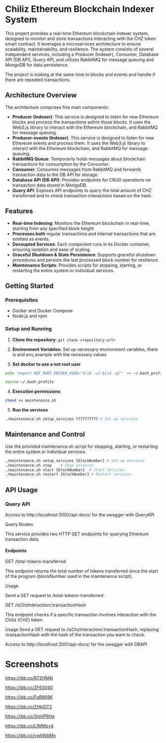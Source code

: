 # Chiliz Ethereum Blockchain Indexer System

This project provides a real-time Ethereum blockchain indexer system, designed to monitor and store transactions interacting with the CHZ token smart contract. It leverages a microservices architecture to ensure scalability, maintainability, and resilience. The system consists of several independent services, including a Producer (Indexer), Consumer, Database API (DB API), Query API, and utilizes RabbitMQ for message queuing and MongoDB for data persistence.

The project is looking at the same time to blocks and events and handle if there are repeated transactions.

## Architecture Overview

The architecture comprises five main components:

- **Producer (Indexer)**: This service is designed to listen for new Ethereum blocks and process the transactions within those blocks. It uses the Web3.js library to interact with the Ethereum blockchain, and RabbitMQ for message queuing.
- **Producer-events (Indexer)**: This service is designed to listen for new Ethereum events and process them. It uses the Web3.js library to interact with the Ethereum blockchain, and RabbitMQ for message queuing.
- **RabbitMQ Queue**: Temporarily holds messages about blockchain transactions for consumption by the Consumer.
- **Consumer**: Consumes messages from RabbitMQ and forwards transaction data to the DB API for storage.
- **Database API (DB API)**: Provides endpoints for CRUD operations on transaction data stored in MongoDB.
- **Query API**: Exposes API endpoints to query the total amount of CHZ transferred and to check transaction interactions based on the hash.

## Features
- **Real-time Indexing**: Monitors the Ethereum blockchain in real-time, starting from any specified block height.
- **Processes both** regular transactions and internal transactions that are emitted as events.
- **Decoupled Services**: Each component runs in its Docker container, ensuring isolation and ease of scaling.
- **Graceful Shutdown & State Persistence**: Supports graceful shutdown procedures and persists the last processed block number for resilience.
- **Maintenance Scripts**: Provides scripts for stopping, starting, or restarting the entire system or individual services.

## Getting Started

### Prerequisites

- Docker and Docker Compose
- Node.js and npm

### Setup and Running

1. **Clone the repository**: `git clone <repository-url>`

2. **Environment Variables:** Set up necessary environment variables, there is and env_example with the necessary values

3. **Set docker to use a not root user**
```bash
echo 'export NOT_ROOT_DOCKER_USER="$(id -u):$(id -g)"' >> ~/.bash_profile

source ~/.bash_profile
```
4. **Execution permissions** 
```bash
chmod +x maintenance.sh
```
5. **Run the services**
```bash
./maintenance.sh setup_services 7777777777 # Set up services
```

## Maintenance and Control
Use the provided maintenance.sh script for stopping, starting, or restarting the entire system or individual services.

```bash
./maintenance.sh setup_services {blockNumber} # Set up services
./maintenance.sh stop    # Stop services
./maintenance.sh start {blockNumber}  # Start services
./maintenance.sh restart {blockNumber} # Restart services

```


## API Usage
### Query API

Access to http://localhost:3002/api-docs/ for the swagger with QueryAPI

Query Routes

This service provides two HTTP GET endpoints for querying Ethereum transaction data.

#### Endpoints

GET /total-tokens-transferred

This endpoint returns the total number of tokens transferred since the start of the program (blockNumber used in the maintenance script).

Usage

Send a GET request to /total-tokens-transferred:


GET /isChzInteraction/:transactionHash

This endpoint checks if a specific transaction involves interaction with the Chiliz (CHZ) token.

Usage
Send a GET request to /isChzInteraction/:transactionHash, replacing :transactionHash with the hash of the transaction you want to check.

Access to http://localhost:3001/api-docs/ for the swagger with DBAPI



# Screenshots
https://ibb.co/R72HM4j

https://ibb.co/2F63040

https://ibb.co/FqR9696

https://ibb.co/ZHkjGT2

https://ibb.co/3mVP6Hq

https://ibb.co/L1MMzy4

https://ibb.co/vwhWbMn